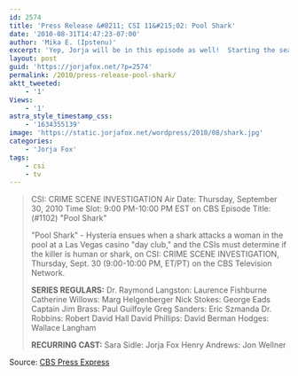 ```yaml
---
id: 2574
title: 'Press Release &#8211; CSI 11&#215;02: Pool Shark'
date: '2010-08-31T14:47:23-07:00'
author: 'Mika E. (Ipstenu)'
excerpt: 'Yep, Jorja will be in this episode as well!  Starting the season off right, eh?'
layout: post
guid: 'https://jorjafox.net/?p=2574'
permalink: /2010/press-release-pool-shark/
aktt_tweeted:
    - '1'
Views:
    - '1'
astra_style_timestamp_css:
    - '1634355139'
image: 'https://static.jorjafox.net/wordpress/2010/08/shark.jpg'
categories:
    - 'Jorja Fox'
tags:
    - csi
    - tv
---
```


<blockquote>CSI: CRIME SCENE INVESTIGATION
Air Date: Thursday, September 30, 2010
Time Slot: 9:00 PM-10:00 PM EST on CBS
Episode Title: (#1102) "Pool Shark"

"Pool Shark" - Hysteria ensues when a shark attacks a woman in the pool at a Las Vegas casino "day club," and the CSIs must determine if the killer is human or shark, on CSI: CRIME SCENE INVESTIGATION, Thursday, Sept. 30 (9:00-10:00 PM, ET/PT) on the CBS Television Network. 

<strong>SERIES REGULARS:</strong>
Dr. Raymond Langston: Laurence Fishburne
Catherine Willows: Marg Helgenberger
Nick Stokes: George Eads
Captain Jim Brass: Paul Guilfoyle
Greg Sanders: Eric Szmanda
Dr. Robbins: Robert David Hall
David Phillips: David Berman
Hodges: Wallace Langham

<strong>RECURRING CAST:</strong>
Sara Sidle: Jorja Fox
Henry Andrews: Jon Wellner</blockquote>

Source: <a href="http://www.cbspressexpress.com/div.php/cbs_entertainment/release?id=25966">CBS Press Express</a>